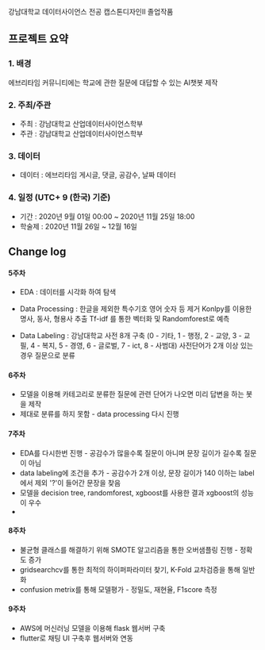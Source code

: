 강남대학교 데이터사이언스 전공 캡스톤디자인II 졸업작품

## 프로젝트 요약

### 1. 배경 

에브리타임 커뮤니티에는 학교에 관한 질문에 대답할 수 있는 AI챗봇 제작


### 2. 주최/주관

- 주최 : 강남대학교 산업데이터사이언스학부
- 주관 : 강남대학교 산업데이터사이언스학부

### 3. 데이터

- 데이터 : 에브리타임 게시글, 댓글, 공감수, 날짜 데이터

### 4. 일정 (UTC+ 9 (한국) 기준)

- 기간 : 2020년 9월 01일 00:00 ~ 2020년 11월 25일 18:00
- 학술제 : 2020년 11월 26일 ~ 12월 16일

## Change log


#### 5주차 
* EDA : 데이터를 시각화 하여 탐색
* Data Processing : 한글을 제외한 특수기호 영어 숫자 등 제거
                    Konlpy를 이용한 명사, 동사, 형용사 추출
                    Tf-idf 를 통한 벡터화 및 Randomforest로 예측
                    
* Data Labeling : 강남대학교 사전 8개 구축 (0 - 기타, 1 - 행정, 2 - 교양, 3 - 교필, 4 - 복지, 5 - 경영, 6 - 글로벌, 7 - ict, 8 - 사범대)
                  사전단어가 2개 이상 있는 경우 질문으로 분류

#### 6주차
* 모델을 이용해 카테고리로 분류한 질문에 관련 단어가 나오면 미리 답변을 하는 봇을 제작
* 제대로 분류를 하지 못함 - data processing 다시 진행

#### 7주차
* EDA를 다시한번 진행 - 공감수가 많을수록 질문이 아니며 문장 길이가 길수록 질문이 아님
* data labeling에 조건을 추가 - 공감수가 2개 이상, 문장 길이가 140 이하는 label에서 제외 '?'이 들어간 문장을 찾음
* 모델을 decision tree, randomforest, xgboost를 사용한 결과 xgboost의 성능이 우수
* 
#### 8주차
* 불균형 클래스를 해결하기 위해 SMOTE 알고리즘을 통한 오버샘플링 진행 - 정확도 증가
* gridsearchcv를 통한 최적의 하이퍼파라미터 찾기, K-Fold 교차검증을 통해 일반화
* confusion metrix를 통해 모델평가 - 정밀도, 재현율, F1score 측정

#### 9주차
* AWS에 머신러닝 모델을 이용해 flask 웹서버 구축
* flutter로 채팅 UI 구축후 웹서버와 연동


